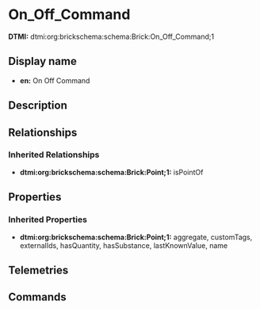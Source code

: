 # On_Off_Command
**DTMI:** dtmi:org:brickschema:schema:Brick:On_Off_Command;1
## Display name
- **en:** On Off Command
## Description
## Relationships
### Inherited Relationships
* **dtmi:org:brickschema:schema:Brick:Point;1:** isPointOf
## Properties
### Inherited Properties
* **dtmi:org:brickschema:schema:Brick:Point;1:** aggregate, customTags, externalIds, hasQuantity, hasSubstance, lastKnownValue, name
## Telemetries
## Commands
